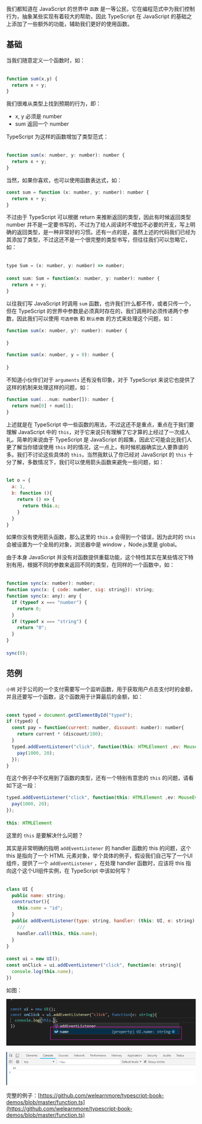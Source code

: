 我们都知道在 JavaScript 的世界中 `函数` 是一等公民，它在编程范式中为我们控制行为，抽象某些实现有着较大的帮助，因此 TypeScript 在 JavaScript 的基础之上添加了一些额外的功能，辅助我们更好的使用函数。

## 基础

当我们随意定义一个函数时，如：

```javascript

function sum(x,y) {
  return x + y;
}
```

我们很难从类型上找到预期的行为，即：

- x, y 必须是 number
- sum 返回一个 number

TypeScript 为这样的函数增加了类型范式：

```javascript

function sum(x: number, y: number): number {
  return x + y;
}
```

当然，如果你喜欢，也可以使用函数表达式，如：

```javascript
const sum = function (x: number, y: number): number {
  return x + y;
}
```

不过由于 TypeScript 可以根据 return 来推断返回的类型，因此有时候返回类型 number 并不是一定要书写的，不过为了给人阅读时不增加不必要的开支，写上明确的返回类型，是一种非常好的习惯。还有一点的是，虽然上述的代码我们已经为其添加了类型，不过这还不是一个很完整的类型书写，但往往我们可以忽略它，如：

```javascript

type Sum = (x: number, y: number) => number;

const sum: Sum = function(x: number, y: number): number {
  return x + y;
}
```

以往我们写 JavaScript 时调用  `sum` 函数，也许我们什么都不传，或者只传一个，但在 TypeScript 的世界中参数是必须真时存在的，我们调用时必须传递两个参数，因此我们可以使用 `可选参数` 和 `默认参数` 的方式来处理这个问题，如：

```javascript
function sum(x: number, y?: number): number {

}

```

```javascript
function sum(x: number, y = 0): number {

}
```

不知道小伙伴们对于 `arguments` 还有没有印象，对于 TypeScript 来说它也提供了这样的机制来处理这样的问题，如：

```javascript
function sum(...num: number[]): number {
  return num[0] + num[1];
}
```

上述就是在 TypeScript 中一些函数的用法，不过这还不是重点，重点在于我们要理解 JavaScript 中的 `this`，对于它来说只有理解了它才算的上经过了一次成人礼。简单的来说由于 TypeScript 是 JavaScript 的超集，因此它可能会比我们人更了解当你错误使用 `this` 时的情况，这一点上，有时候机器确实比人要靠谱的多。我们不讨论这些具体的 `this`，当然我默认了你已经对 JavaScript 的 `this` 十分了解，多数情况下，我们可以使用箭头函数来避免一些问题，如：

```javascript

let o = {
  a: 1,
  b: function (){
    return () => {
      return this.a;
    }
  }
}

```

如果你没有使用箭头函数，那么这里的 `this.a` 会得到一个错误，因为此时的 `this` 会被设置为一个全局的对象，浏览器中是 window ，Node.js里是 global。

由于本身 JavaScript 并没有对函数提供重载功能，这个特性其实在某些情况下特别有用，根据不同的参数来返回不同的类型，在同样的一个函数中，如：

```javascript

function sync(x: number): number;
function sync(x: { code: number, sig: string}): string;
function sync(x: any): any {
  if (typeof x === "number") {
    return 0;
  }
  if (typeof x === "string") {
    return "0";
  }
}

sync(0);
```

## 范例

`小明` 对于公司的一个支付需要写一个监听函数，用于获取用户点击支付时的金额，并且还要写一个函数，这个函数用于计算最后的金额，如：

```javascript

const typed = document.getElementById("typed");
if (typed) {
  const pay = function(current: number, discount: number): number{
    return current * (discount/100);
  }
  typed.addEventListener("click", function(this: HTMLElement ,ev: MouseEvent){
    pay(1000, 20);
  });
}
```

在这个例子中不仅用到了函数的类型，还有一个特别有意思的 `this` 的问题，请看如下这一段：

```javascript
typed.addEventListener("click", function(this: HTMLElement ,ev: MouseEvent){
  pay(1000, 20);
});

this: HTMLElement

```

这里的 `this` 是要解决什么问题？

其实是非常明确的指明 `addEventListener` 的 handler 函数的 this 的问题，这个 this 是指向了一个 HTML 元素对象，举个具体的例子，假设我们自己写了一个UI组件，提供了一个 `addEventListener` ，在处理 handler 函数时，应该将 this 指向这个这个UI组件实例，在 TypeScript 中该如何写？

```javascript

class UI {
  public name: string;
  constructor(){
    this.name = "id";
  }
  public addEventListener(type: string, handler: (this: UI, e: string) => void) {
    ///
    handler.call(this, this.name);
  } 
}

const ui = new UI();
const onClick = ui.addEventListener("click", function(e: string){
  console.log(this.name);
})

```

如图：

![](../images/chap-02-02.png)

![](../images/chap-02-03.png)

完整的例子：[https://github.com/welearnmore/typescript-book-demos/blob/master/function.ts](https://github.com/welearnmore/typescript-book-demos/blob/master/function.ts)